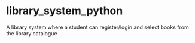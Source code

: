 # library_system_python
A library system where a student can register/login and select books from the library catalogue
